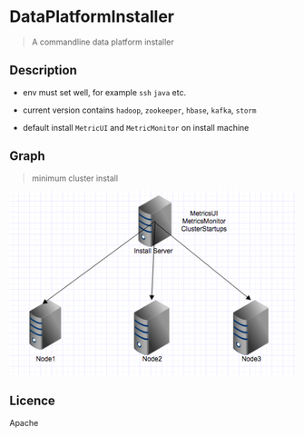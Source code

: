 DataPlatformInstaller
=======

> A commandline data platform installer

## Description

* env must set well, for example `ssh` `java` etc.

* current version contains `hadoop`, `zookeeper`, `hbase`, `kafka`, `storm`

* default install `MetricUI` and `MetricMonitor` on install machine

## Graph

> minimum cluster install

![DPI](./DPI-example.png)

## Licence

Apache